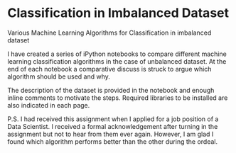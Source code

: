 # Classification in Imbalanced Dataset
Various Machine Learning Algorithms for Classification in imbalanced dataset

I have created a series of iPython notebooks to compare different machine learning classification algorithms in the case of unbalanced dataset. At the end of each notebook a comparative discuss is struck to argue which algorithm should be used and why.

The description of the dataset is provided in the notebook and enough inline comments to motivate the steps. Required libraries to be installed are also indicated in each page.

P.S. I had received this assignment when I applied for a job position of a Data Scientist. I received a formal acknowledgement after turning in the assignment but not to hear from them ever again. However, I am glad I found which algorithm performs better than the other during the ordeal.
